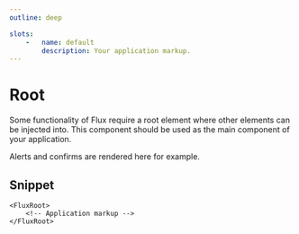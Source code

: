 ```yaml
---
outline: deep

slots:
    -   name: default
        description: Your application markup.
---
```


# Root

Some functionality of Flux require a root element where other elements can be injected into. This component should be used as the main component of your application.

Alerts and confirms are rendered here for example.

<FrontmatterDocs/>

## Snippet

```vue
<FluxRoot>
    <!-- Application markup -->
</FluxRoot>
```
